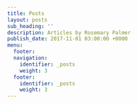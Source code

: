 ```yaml
---
title: Posts
layout: posts
sub_heading: ''
description: Articles by Rosemary Palmer
publish_date: 2017-11-01 03:00:00 +0000
menu:
  footer:
  navigation:
    identifier: _posts
    weight: 3
  footer:
    identifier: _posts
    weight: 3
---
```

